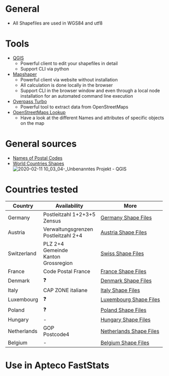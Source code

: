 # General

* All Shapefiles are used in WGS84 and utf8

# Tools

* [QGIS](https://qgis.org/de/site/)
  * Powerful client to edit your shapefiles in detail
  * Support CLI via python
* [Mapshaper](https://mapshaper.org/)
  * Powerful client via website without installation
  * All calculation is done locally in the browser
  * Support CLI in the browser window and even through a local node installation for an automated command line execution
* [Overpass Turbo](http://overpass-turbo.eu)
  * Powerful tool to extract data from OpenStreetMaps
* [OpenStreetMaps Lookup](https://www.openstreetmap.org/relation/218657)
  * Have a look at the different Names and attributes of specific objects on the map

# General sources
* [Names of Postal Codes](https://download.geonames.org/export/zip/)
* [World Countries Shapes](https://ec.europa.eu/eurostat/web/gisco/geodata/reference-data/administrative-units-statistical-units/countries)<br/>![2020-02-11 10_03_04-_Unbenanntes Projekt - QGIS](https://user-images.githubusercontent.com/14135678/74222906-6671ab00-4cad-11ea-9dc4-7d379a1d0f47.png)


# Countries tested

Country | Availability | More
-|-|-
Germany | Postleitzahl 1+2+3+5<br/>Zensus | [Germany Shape Files](Germany)
Austria | Verwaltungsgrenzen<br/>Postleitzahl 2+4 | [Austria Shape Files](Austria)
Switzerland | PLZ 2+4<br/>Gemeinde<br/>Kanton<br/>Grossregion | [Swiss Shape Files](Switzerland)
France | Code Postal France | [France Shape Files](France)
Denmark | :question: | [Denmark Shape Files](Denmark)
Italy | CAP ZONE italiane | [Italy Shape Files](Italy)
Luxembourg  | :question: | [Luxembourg Shape Files](Luxembourg)
Poland | :question: | [Poland Shape Files](Poland)
Hungary | - | [Hungary Shape Files](Hungary)
Netherlands | GOP<br/>Postcode4 | [Netherlands Shape Files](Netherlands)
Belgium | - | [Belgium Shape Files](Belgium)

# Use in Apteco FastStats

